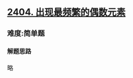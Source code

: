 <h2><a href="https://leetcode.cn/problems/most-frequent-even-element/">2404. 出现最频繁的偶数元素</a></h2>
<h3>难度:简单题</h3>
<h4>解题思路</h4>
<p>略</p>
